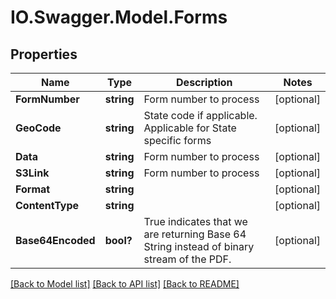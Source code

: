 # IO.Swagger.Model.Forms
## Properties

Name | Type | Description | Notes
------------ | ------------- | ------------- | -------------
**FormNumber** | **string** | Form number to process | [optional] 
**GeoCode** | **string** | State code if applicable. Applicable for State specific forms | [optional] 
**Data** | **string** | Form number to process | [optional] 
**S3Link** | **string** | Form number to process | [optional] 
**Format** | **string** |  | [optional] 
**ContentType** | **string** |  | [optional] 
**Base64Encoded** | **bool?** | True indicates that we are returning Base 64 String instead of binary stream of the PDF. | [optional] 

[[Back to Model list]](../README.md#documentation-for-models) [[Back to API list]](../README.md#documentation-for-api-endpoints) [[Back to README]](../README.md)

